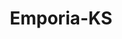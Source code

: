 ---
title: Emporia-KS
slug: emporia-ks
f_state:
- cms/state/kansas.md
f_locations:
- cms/payday-loan/american-payday-loans-4313.md
- cms/payday-loan/american-payday-loans-4321.md
- cms/payday-loan/atlas-bail-bonds---lyndon-4899.md
- cms/payday-loan/cbcs-inc-9521.md
- cms/payday-loan/check-into-cash-11933.md
- cms/payday-loan/check-into-cash-11949.md
- cms/payday-loan/checks-cashed-14510.md
- cms/payday-loan/lendnation-20307.md
- cms/payday-loan/quik-cash-25377.md
updated-on: '2024-05-30T13:41:28.615Z'
created-on: '2024-05-30T13:41:28.615Z'
published-on: '2024-05-30T13:54:32.469Z'
f_city: Emporia
layout: '[city].html'
tags: city
---